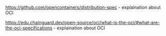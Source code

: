 https://github.com/opencontainers/distribution-spec - explaination about OCI 

https://edu.chainguard.dev/open-source/oci/what-is-the-oci/#what-are-the-oci-specifications - explaination about OCI 
